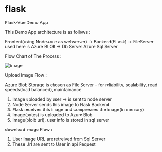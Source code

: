 # flask
Flask-Vue Demo App

This Demo App architecture is as follows : 

  Frontent(using Node+vue as webserver) -> Backend(FLask) -> FileServer used here is Azure BLOB
                                                          -> Db Server Azure Sql Server
 
 Flow Chart of The Process : 
 
 ![image](https://user-images.githubusercontent.com/17291821/169574804-bd5baf2e-663c-40b2-b765-4280a73270f6.png)


Upload Image Flow : 

Azure Blob Storage is chosen as File Server - for reliability, scalability, read speeds(load balanced), maintainance
1) Image uploaded by user -> is sent to node server
2) Node Server sends this image to Flask Backend
3) Flask receives this image and compresses the image(in memory)
4) Image(bytes) is uploaded to Azure Blob
5) Image(blolb url), user info is stored in sql server

download Image Flow : 

1) User Image URL are retreived from Sql Server
2) These Url are sent to User in api Request

